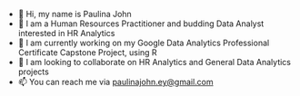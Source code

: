 - 👋 Hi, my name is Paulina John
- 👀 I am a Human Resources Practitioner and budding Data Analyst interested in HR Analytics
- 🌱 I am currently working on my Google Data Analytics Professional Certificate Capstone Project, using R
- 💞️ I am looking to collaborate on HR Analytics and General Data Analytics projects
- 📫 You can reach me via paulinajohn.ey@gmail.com

<!---
PaulinaJohn/PaulinaJohn is a ✨ special ✨ repository because its `README.md` (this file) appears on your GitHub profile.
You can click the Preview link to take a look at your changes.
--->

